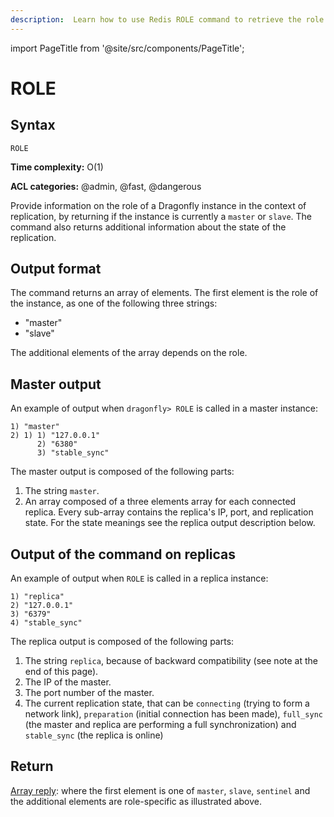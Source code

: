 ```yaml
---
description:  Learn how to use Redis ROLE command to retrieve the role of the server.
---
```


import PageTitle from '@site/src/components/PageTitle';

# ROLE

<PageTitle title="Redis ROLE Command (Documentation) | Dragonfly" />

## Syntax

    ROLE 

**Time complexity:** O(1)

**ACL categories:** @admin, @fast, @dangerous

Provide information on the role of a Dragonfly instance in the context of replication, by returning if the instance is currently a `master` or `slave`. The command also returns additional information about the state of the replication.

## Output format

The command returns an array of elements. The first element is the role of
the instance, as one of the following three strings:

* "master"
* "slave"

The additional elements of the array depends on the role.

## Master output

An example of output when `dragonfly> ROLE` is called in a master instance:

```
1) "master"
2) 1) 1) "127.0.0.1"
      2) "6380"
      3) "stable_sync"

```

The master output is composed of the following parts:

1. The string `master`.
2. An array composed of a three elements array for each connected replica. Every sub-array contains the replica's IP, port, and replication state. For the state meanings see the replica output description below.

## Output of the command on replicas

An example of output when `ROLE` is called in a replica instance:

```
1) "replica"
2) "127.0.0.1"
3) "6379"
4) "stable_sync"
```

The replica output is composed of the following parts:

1. The string `replica`, because of backward compatibility (see note at the end of this page).
2. The IP of the master.
3. The port number of the master.
4. The current replication state, that can be `connecting` (trying to form a network link), `preparation` (initial connection has been made), `full_sync` (the master and replica are performing a full synchronization) and `stable_sync` (the replica is online)

## Return

[Array reply](https://redis.io/docs/reference/protocol-spec/#arrays): where the first element is one of `master`, `slave`, `sentinel` and the additional elements are role-specific as illustrated above.
